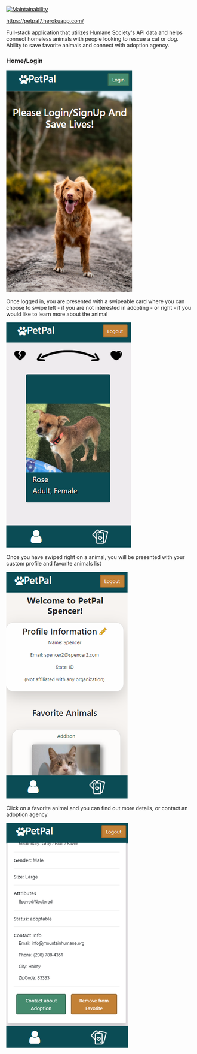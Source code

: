 [![Maintainability](https://api.codeclimate.com/v1/badges/f534dc745e61a4eeb6f7/maintainability)](https://codeclimate.com/github/AdamCoryat/petpal/maintainability)


https://petpal7.herokuapp.com/

Full-stack application that utilizes Humane Society's API data and helps connect homeless animals with people looking to rescue a cat or dog.
Ability to save favorite animals and connect with adoption agency.

### Home/Login

![Login](https://raw.githubusercontent.com/SpencerLeBard/PetPal/dev/clientsrc/src/assets/Home.PNG)


Once logged in, you are presented with a swipeable card where you can choose to swipe left - if you are not interested in adopting - or right - if you would like to learn more about the animal 


![Swipe Page](https://raw.githubusercontent.com/SpencerLeBard/PetPal/dev/clientsrc/src/assets/Swipe%20Page.PNG)


Once you have swiped right on a animal, you will be presented with your custom profile and favorite animals list


![Profile](https://raw.githubusercontent.com/SpencerLeBard/PetPal/dev/clientsrc/src/assets/Profile.PNG)


Click on a favorite animal and you can find out more details, or contact an adoption agency


![Details](https://raw.githubusercontent.com/SpencerLeBard/PetPal/dev/clientsrc/src/assets/Details2.PNG)
